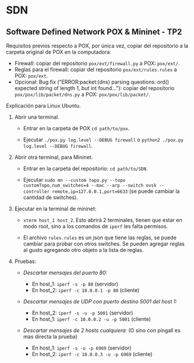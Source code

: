 # SDN

## Software Defined Network POX &amp; Mininet - TP2

Requisitos previos respecto a POX, por única vez, copiar del repositorio a la carpeta original de POX en la computadora:

- Firewall: copiar del repositorio `pox/ext/firewall.py` a POX: `pox/ext/`.   
- Reglas para el firewall: copiar del repositorio `pox/ext/rules.rules` a POX: `pox/ext`.
- Opcional: Bug fix ("ERROR:packet:(dns) parsing questions: ord() expected string of length 1, but int found..."): copiar del repositorio `pox/pox/lib/packet/dns.py` a POX: `pox/pox/lib/packet/`.


Explicación para Linux Ubuntu.
1) Abrir una terminal.
    - Entrar en la carpeta de POX `cd path/to/pox`.
    
    - Ejecutar `./pox.py log.level --DEBUG firewall` o `python2 ./pox.py log.level --DEBUG firewall`.
 
2) Abrir otra terminal, para Mininet.
    - Entrar en la carpeta del repositorio: `cd path/to/SDN`.

    - Ejecutar `sudo mn --custom topo.py --topo customTopo,num_switches=4 --mac --arp --switch ovsk --controller remote,ip=127.0.0.1,port=6633` (se puede cambiar la cantidad de switches).

3) Ejecutar en la terminal de mininet:

    - `xterm host_1 host_2`. Esto abrirá 2 terminales, tienen que estar en modo root, sino a los comandos de `iperf` les falta permisos.

    - El archivo `rules.rules` es un json que tiene las reglas, se puede cambiar para probar con otros switches. Se pueden agregar reglas al gusto agregando otro objeto a la lista de reglas.

4) Pruebas:
    - _Descartar mensajes del puerto 80:_
        - En host_1: `iperf -s -p 80` (servidor)
        - En host_2: `iperf -c 10.0.0.1 -p 80` (cliente)

    - _Descartar mensajes de UDP con puerto destino 5001 del host 1:_
        - En host_2: `iperf -s -u -p 5001` (servidor)
        - En host_1: `iperf -c 10.0.0.2 -u -p 5001` (cliente)
        
    - _Descartar mensajes de 2 hosts cualquiera:_ (O sino con pingall es mas directa la prueba)
        - En host_1: `iperf -s -u -p 6969` (servidor)
        - En host_2: `iperf -c 10.0.0.3 -u -p 6969` (cliente)
